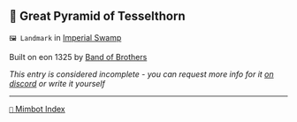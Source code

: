 ## 🔺 Great Pyramid of Tesselthorn

`🖼️ Landmark` in [Imperial Swamp](<https://zeithalt.github.io/r/imperial_swamp>)

Built on eon 1325 by [Band of Brothers](<https://zeithalt.github.io/r/band_of_brothers>)

_This entry is considered incomplete - you can request more info for it [on discord](<https://discord.com/channels/562910943848169472/1173922660489633802>) or write it yourself_

-----
[`📑` Mimbot Index](<https://zeithalt.github.io/r/#f820>)
<!---
-->